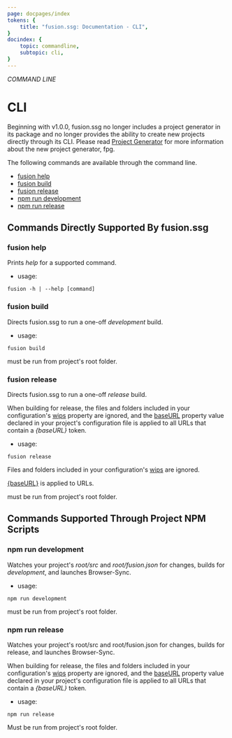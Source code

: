 ```yaml
---
page: docpages/index
tokens: {
    title: "fusion.ssg: Documentation - CLI",
}
docindex: {
    topic: commandline,
    subtopic: cli,
}
---
```


<em>COMMAND LINE</em>

# CLI

<p class="info">Beginning with v1.0.0, fusion.ssg no longer includes a project generator in its package and no longer provides the ability to create new projects directly through its CLI. Please read <a href="{baseURL}/docs/projectgenerator">Project Generator</a> for more information about the new project generator, fpg.</p>

The following commands are available through the command line.

- <a href="#fusion-help">fusion help</a>
- <a href="#fusion-build">fusion build</a>
- <a href="#fusion-release">fusion release</a>
- <a href="#npm-run-development">npm run development</a>
- <a href="#npm-run-release">npm run release</a>

## Commands Directly Supported By fusion.ssg

### fusion help

Prints _help_ for a supported command.

- usage:

<aside>
<pre><code class="language-shell">fusion -h | --help [command]</code></pre>
</footer>
</aside>

### fusion build

Directs fusion.ssg to run a one-off _development_ build.

- usage:

<aside>
<pre><code class="language-shell">fusion build</code></pre>
</footer>
</aside>

<p class="info">
must be run from project's root folder.
</p>

### fusion release

Directs fusion.ssg to run a one-off _release_ build.

When building for release, the files and folders included in your configuration's <a href="{baseURL}/docs/configuration/#wips">wips</a> property are ignored, and the <a href="{baseURL}/docs/configuration#baseurl">baseURL</a> property value declared in your project's configuration file is applied to all URLs that contain a _&lbrace;baseURL&rbrace;_ token.

- usage:

<aside>
<pre><code class="language-shell">fusion release</code></pre>
</footer>
</aside>

<p class="info">
Files and folders included in your configuration's <a href="{baseURL}/docs/configuration/#wips">wips</a> are ignored.
</p>

<p class="info">
<a href="{baseURL}/docs/configuration/#baseurl">&lbrace;baseURL&rbrace;</a> is applied to URLs.
</p>

<p class="info">
must be run from project's root folder.
</p>

## Commands Supported Through Project NPM Scripts

### npm run development

Watches your project's _root/src_ and _root/fusion.json_ for changes, builds for _development_, and launches Browser-Sync.

- usage:

<aside>
<pre><code class="language-shell">npm run development</code></pre>
</footer>
</aside>

<p class="info">
must be run from project's root folder.
</p>

### npm run release

Watches your project's root/src and root/fusion.json for changes, builds for release, and launches Browser-Sync.

When building for release, the files and folders included in your configuration's <a href="{baseURL}/docs/configuration/#wips">wips</a> property are ignored, and the <a href="{baseURL}/docs/configuration#baseurl">baseURL</a> property value declared in your project's configuration file is applied to all URLs that contain a _&lbrace;baseURL&rbrace;_ token.

- usage:

<aside>
<pre><code class="language-shell">npm run release</code></pre>
</footer>
</aside>

<p class="info">
Must be run from project's root folder.
</p>
